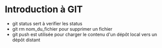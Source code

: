 # Introduction à GIT
- git status sert à verifier les status
- git rm nom_du_fichier pour supprimer un fichier
- git push est utilisée pour charger le contenu d'un dépôt local vers un dépôt distant